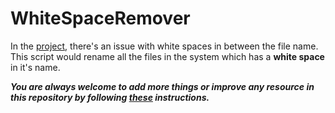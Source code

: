 # WhiteSpaceRemover
In the [project]( https://github.com/users/Aman9026/projects/2 ), there's an issue with white spaces in between the file name.
This script would rename all the files in the system which has a __white space__ in it's name.


***You are always welcome to add more things or improve any resource in this repository by following [these](https://github.com/Aman9026/WhiteSpaceRemover/blob/master/Contribute.md) instructions.***


